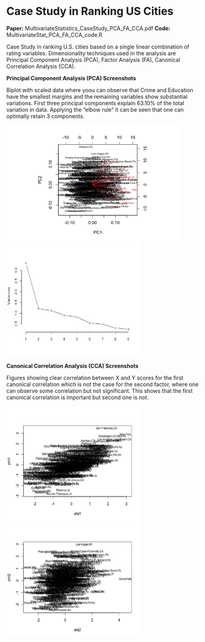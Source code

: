 # Case Study in Ranking US Cities
**Paper:** MultivariateStatistics_CaseStudy_PCA_FA_CCA.pdf
**Code:** MultivariateStat_PCA_FA_CCA_code.R

Case Study in ranking U.S. cities based on a single linear combination of rating variables. Dimensionality techniques used in the analysis are Principal Component Analysis (PCA), Factor Analysis (FA), Canonical Correlation Analysis (CCA).

**Principal Component Analysis (PCA) Screenshots**

Biplot with scaled data where yoou can observe that Crime and Education have the smallest margins and the remaining variables show substantial variations. First three principal components explain 63.10% of the total variation in data. Applying the ”elbow rule” it can be seen that one can optimally retain 3 components. 
<p align="left">
<img src="https://github.com/TatevKaren/Multivariate-Statistics/blob/main/PCA_plot.png?raw=true"
  alt="Principle Component Analysis"
  width="450" height="300">
<img src="https://github.com/TatevKaren/Multivariate-Statistics/blob/main/Elbow_rule_%25varc_explained.png?raw=true"
  alt="Principle Component Analysis: Elbow Rule % Variation Explained"
  width="350" height="300">
</p>


**Canonical Correlation Analysis (CCA) Screenshots**

Figures showing clear correlation between X and Y scores for the first canonical correlation which is not the case for the second factor, where one can observe some correlation but not significant. This shows that the first canonical correlation is important but second one is not.
<p align="left">
<img src="https://github.com/TatevKaren/Multivariate-Statistics/blob/main/CCA_plot2.png?raw=true"
  alt="Canonical Correlation Plot 2"
  width="350" height="300">
<img src="https://github.com/TatevKaren/Multivariate-Statistics/blob/main/CCA_plot1.png?raw=true"
  alt="Canonical Correlation Plot 1"
  width="350" height="300">
</p>



